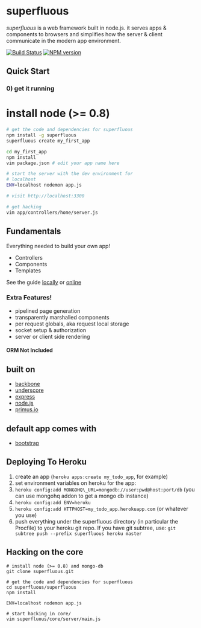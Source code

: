 superfluous
===========

*superfluous* is a web framework built in node.js. it serves apps & components
to browsers and simplifies how the server & client communicate in the modern
app environment.

[![Build Status](https://travis-ci.org/logicflower/superfluous.png)](https://travis-ci.org/logicflower/superfluous)
[![NPM version](https://badge.fury.io/js/superfluous.png)](http://badge.fury.io/js/superfluous)

## Quick Start

### 0) get it running

# install node (>= 0.8)

```bash
# get the code and dependencies for superfluous
npm install -g superfluous
superfluous create my_first_app

cd my_first_app
npm install
vim package.json # edit your app name here

# start the server with the dev environment for
# localhost
ENV=localhost nodemon app.js

# visit http://localhost:3300

# get hacking
vim app/controllers/home/server.js
```

## Fundamentals

Everything needed to build your own app!

* Controllers
* Components
* Templates

See the guide [locally](http://localhost:3300) or [online](http://superfluous.io)

### Extra Features!

* pipelined page generation
* transparently marshalled components
* per request globals, aka request local storage
* socket setup & authorization
* server or client side rendering

#### ORM Not Included

## built on

* [backbone](http://backbonejs.org)
* [underscore](http://underscorejs.org)
* [express](http://expressjs.com)
* [node.js](http://nodejs.org)
* [primus.io](http://primus.io)

## default app comes with

* [bootstrap](http://getbootstrap.com)

## Deploying To Heroku


1. create an app (`heroku apps:create my_todo_app`, for example)
2. set environment variables on heroku for the app:
  1. `heroku config:add MONGOHQ\_URL=mongodb://user:pwd@host:port/db` (you can use mongohq addon to get a mongo db instance)
  2. `heroku config:add ENV=heroku`
  3. `heroku config:add HTTPHOST=my_todo_app.herokuapp.com` (or whatever you use)
1. push everything under the superfluous directory (in particular the Procfile) to your heroku git repo. If you have git subtree, use: `git subtree push --prefix superfluous heroku master`

## Hacking on the core
    # install node (>= 0.8) and mongo-db
    git clone superfluous.git

    # get the code and dependencies for superfluous
    cd superfluous/superfluous
    npm install

    ENV=localhost nodemon app.js

    # start hacking in core/
    vim superfluous/core/server/main.js
